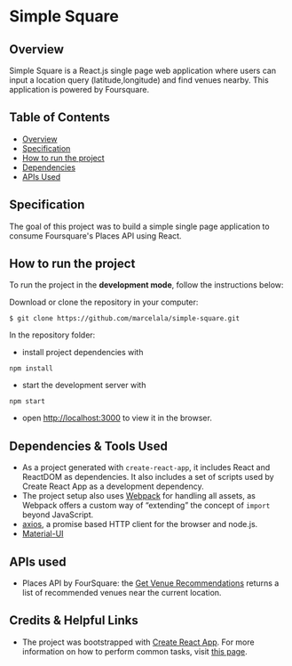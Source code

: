 # Simple Square

## Overview

Simple Square is a React.js single page web application where users can input a location query (latitude,longitude) and find venues nearby. This application is powered by Foursquare.

## Table of Contents

* [Overview](#overview)
* [Specification](#specification)
* [How to run the project](#how-to-run-the-project)
* [Dependencies](#dependencies-&-tools-used)
* [APIs Used](#apis-used)

## Specification

The goal of this project was to build a simple single page application to consume Foursquare's Places API using React.
## How to run the project

To run the project in the **development mode**, follow the instructions below: 

Download or clone the repository in your computer:
```
$ git clone https://github.com/marcelala/simple-square.git
```

In the repository folder: 
* install project dependencies with 
```
npm install
```
* start the development server with 
```
npm start
```
* open [http://localhost:3000](http://localhost:3000) to view it in the browser.

## Dependencies & Tools Used

* As a project generated with `create-react-app`, it includes React and ReactDOM as dependencies. It also includes a set of scripts used by Create React App as a development dependency.
* The project setup also uses [Webpack](https://webpack.js.org/) for handling all assets, as Webpack offers a custom way of “extending” the concept of `import` beyond JavaScript.
* [axios](https://github.com/axios/axios), a promise based HTTP client for the browser and node.js.
* [Material-UI](https://github.com/mui-org/material-ui)
## APIs used
* Places API by FourSquare: the [Get Venue Recommendations](https://developer.foursquare.com/docs/api-reference/venues/search/) returns a list of recommended venues near the current location.
## Credits & Helpful Links

* The project was bootstrapped with [Create React App](https://github.com/facebookincubator/create-react-app). For more information on how to perform common tasks, visit [this page](https://github.com/facebookincubator/create-react-app/blob/master/packages/react-scripts/template/README.md).
